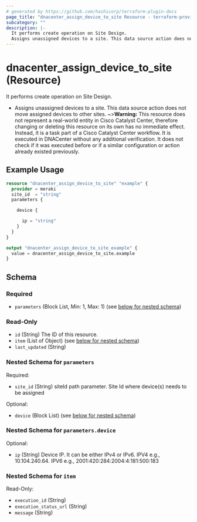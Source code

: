 ```yaml
---
# generated by https://github.com/hashicorp/terraform-plugin-docs
page_title: "dnacenter_assign_device_to_site Resource - terraform-provider-dnacenter"
subcategory: ""
description: |-
  It performs create operation on Site Design.
  Assigns unassigned devices to a site. This data source action does not move assigned devices to other sites.
---
```


# dnacenter_assign_device_to_site (Resource)

It performs create operation on Site Design.

- Assigns unassigned devices to a site. This data source action does not move assigned devices to other sites.
~>**Warning:**
This resource does not represent a real-world entity in Cisco Catalyst Center, therefore changing or deleting this resource on its own has no immediate effect.
Instead, it is a task part of a Cisco Catalyst Center workflow. It is executed in DNACenter without any additional verification. It does not check if it was executed before or if a similar configuration or action already existed previously.

## Example Usage

```terraform
resource "dnacenter_assign_device_to_site" "example" {
  provider = meraki
  site_id  = "string"
  parameters {

    device {

      ip = "string"
    }
  }
}

output "dnacenter_assign_device_to_site_example" {
  value = dnacenter_assign_device_to_site.example
}
```

<!-- schema generated by tfplugindocs -->
## Schema

### Required

- `parameters` (Block List, Min: 1, Max: 1) (see [below for nested schema](#nestedblock--parameters))

### Read-Only

- `id` (String) The ID of this resource.
- `item` (List of Object) (see [below for nested schema](#nestedatt--item))
- `last_updated` (String)

<a id="nestedblock--parameters"></a>
### Nested Schema for `parameters`

Required:

- `site_id` (String) siteId path parameter. Site Id where device(s) needs to be assigned

Optional:

- `device` (Block List) (see [below for nested schema](#nestedblock--parameters--device))

<a id="nestedblock--parameters--device"></a>
### Nested Schema for `parameters.device`

Optional:

- `ip` (String) Device IP. It can be either IPv4 or IPv6. IPV4 e.g., 10.104.240.64. IPV6 e.g., 2001:420:284:2004:4:181:500:183



<a id="nestedatt--item"></a>
### Nested Schema for `item`

Read-Only:

- `execution_id` (String)
- `execution_status_url` (String)
- `message` (String)
